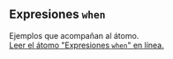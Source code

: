 ## Expresiones `when`

Ejemplos que acompañan al átomo.  
[Leer el átomo "Expresiones `when`" en línea.](https://stepik.org/lesson/107296/step/1)